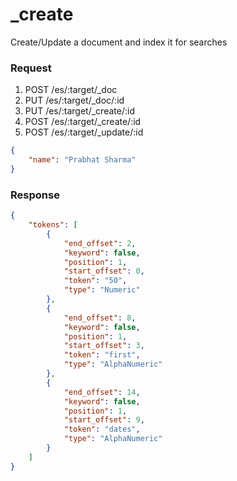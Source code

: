 # _create

Create/Update a document and index it for searches

### Request

1. POST /es/:target/_doc
1. PUT /es/:target/_doc/:id
1. PUT /es/:target/_create/:id
1. POST /es/:target/_create/:id
1. POST /es/:target/_update/:id

```json
{ 
    "name": "Prabhat Sharma" 
}
```


### Response

```json
{
    "tokens": [
        {
            "end_offset": 2,
            "keyword": false,
            "position": 1,
            "start_offset": 0,
            "token": "50",
            "type": "Numeric"
        },
        {
            "end_offset": 8,
            "keyword": false,
            "position": 1,
            "start_offset": 3,
            "token": "first",
            "type": "AlphaNumeric"
        },
        {
            "end_offset": 14,
            "keyword": false,
            "position": 1,
            "start_offset": 9,
            "token": "dates",
            "type": "AlphaNumeric"
        }
    ]
}
```
